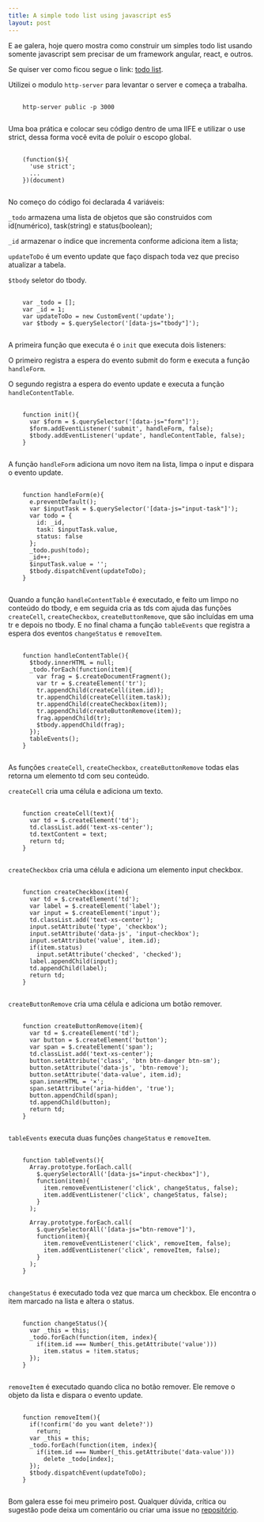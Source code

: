 ```yaml
---
title: A simple todo list using javascript es5
layout: post
---
```

E ae galera, hoje quero mostra como construir um simples todo list usando somente javascript sem precisar de um framework angular, react, e outros.

Se quiser ver como ficou segue o link: [todo list](http://jeanfsantos.github.io/todo-list-javascript/public/).

Utilizei o modulo `http-server` para levantar o server e começa a trabalha.

<pre>
  <code class="javascript">
    http-server public -p 3000
  </code>
</pre>

Uma boa prática e colocar seu código dentro de uma IIFE e utilizar o use strict, dessa forma você evita de poluir o escopo global.

<pre>
  <code class="javascript">
    (function($){
      'use strict';
      ...
    })(document)
  </code>
</pre>


No começo do código foi declarada 4 variáveis:

`_todo` armazena uma lista de objetos que são construidos com id(numérico), task(string) e status(boolean);

`_id` armazenar o índice que incrementa conforme adiciona item a lista;

`updateToDo` é um evento update que faço dispach toda vez que preciso atualizar a tabela.

`$tbody` seletor do tbody.

<pre>
  <code class="javascript">
    var _todo = [];
    var _id = 1;
    var updateToDo = new CustomEvent('update');
    var $tbody = $.querySelector('[data-js="tbody"]');
  </code>
</pre>

A primeira função que executa é o `init` que executa dois listeners:

O primeiro registra a espera do evento submit do form e executa a função `handleForm`.

O segundo registra a espera do evento update e executa a função `handleContentTable`.

<pre>
  <code class="javascript">
    function init(){
      var $form = $.querySelector('[data-js="form"]');
      $form.addEventListener('submit', handleForm, false);
      $tbody.addEventListener('update', handleContentTable, false);
    }
  </code>
</pre>

A função `handleForm` adiciona um novo item na lista, limpa o input e dispara o evento update.

<pre>
  <code class="javascript">
    function handleForm(e){
      e.preventDefault();
      var $inputTask = $.querySelector('[data-js="input-task"]');
      var todo = {
        id: _id,
        task: $inputTask.value,
        status: false
      };
      _todo.push(todo);
      _id++;
      $inputTask.value = '';
      $tbody.dispatchEvent(updateToDo);
    }
  </code>
</pre>

Quando a função `handleContentTable` é executado, e feito um limpo no conteúdo do tbody, e em seguida cria as tds com ajuda das funções `createCell`, `createCheckbox`, `createButtonRemove`, que são incluídas em uma tr e depois no tbody. E no final chama a função `tableEvents` que registra a espera dos eventos `changeStatus` e `removeItem`.

<pre>
  <code class="javascript">
    function handleContentTable(){
      $tbody.innerHTML = null;
      _todo.forEach(function(item){
        var frag = $.createDocumentFragment();
        var tr = $.createElement('tr');
        tr.appendChild(createCell(item.id));
        tr.appendChild(createCell(item.task));
        tr.appendChild(createCheckbox(item));
        tr.appendChild(createButtonRemove(item));
        frag.appendChild(tr);
        $tbody.appendChild(frag);
      });
      tableEvents();
    }
  </code>
</pre>

As funções `createCell`, `createCheckbox`, `createButtonRemove` todas elas retorna um elemento td com seu conteúdo.

`createCell` cria uma célula e adiciona um texto.

<pre>
  <code class="javascript">
    function createCell(text){
      var td = $.createElement('td');
      td.classList.add('text-xs-center');
      td.textContent = text;
      return td;
    }
  </code>
</pre>

`createCheckbox` cria uma célula e adiciona um elemento input checkbox.

<pre>
  <code class="javascript">
    function createCheckbox(item){
      var td = $.createElement('td');
      var label = $.createElement('label');
      var input = $.createElement('input');
      td.classList.add('text-xs-center');
      input.setAttribute('type', 'checkbox');
      input.setAttribute('data-js', 'input-checkbox');
      input.setAttribute('value', item.id);
      if(item.status)
        input.setAttribute('checked', 'checked');
      label.appendChild(input);
      td.appendChild(label);
      return td;
    }
  </code>
</pre>

`createButtonRemove` cria uma célula e adiciona um botão remover.

<pre>
  <code class="javascript">
    function createButtonRemove(item){
      var td = $.createElement('td');
      var button = $.createElement('button');
      var span = $.createElement('span');
      td.classList.add('text-xs-center');
      button.setAttribute('class', 'btn btn-danger btn-sm');
      button.setAttribute('data-js', 'btn-remove');
      button.setAttribute('data-value', item.id);
      span.innerHTML = '&times';
      span.setAttribute('aria-hidden', 'true');
      button.appendChild(span);
      td.appendChild(button);
      return td;
    }
  </code>
</pre>

`tableEvents` executa duas funções `changeStatus` e `removeItem`.

<pre>
  <code class="javascript">
    function tableEvents(){
      Array.prototype.forEach.call(
        $.querySelectorAll('[data-js="input-checkbox"]'),
        function(item){
          item.removeEventListener('click', changeStatus, false);
          item.addEventListener('click', changeStatus, false);
        }
      );

      Array.prototype.forEach.call(
        $.querySelectorAll('[data-js="btn-remove"]'),
        function(item){
          item.removeEventListener('click', removeItem, false);
          item.addEventListener('click', removeItem, false);
        }
      );
    }
  </code>
</pre>

`changeStatus` é executado toda vez que marca um checkbox. Ele encontra o item marcado na lista e altera o status.

<pre>
  <code class="javascript">
    function changeStatus(){
      var _this = this;
      _todo.forEach(function(item, index){
        if(item.id === Number(_this.getAttribute('value')))
          item.status = !item.status;
      });
    }
  </code>
</pre>

`removeItem` é executado quando clica no botão remover. Ele remove o objeto da lista e dispara o evento update.

<pre>
  <code class="javascript">
    function removeItem(){
      if(!confirm('do you want delete?'))
        return;
      var _this = this;
      _todo.forEach(function(item, index){
        if(item.id === Number(_this.getAttribute('data-value')))
          delete _todo[index];
      });
      $tbody.dispatchEvent(updateToDo);
    }
  </code>
</pre>

Bom galera esse foi meu primeiro post. Qualquer dúvida, crítica ou sugestão pode deixa um comentário ou criar uma issue no [repositório](https://github.com/jeanfsantos/jeanfsantos.github.io).
